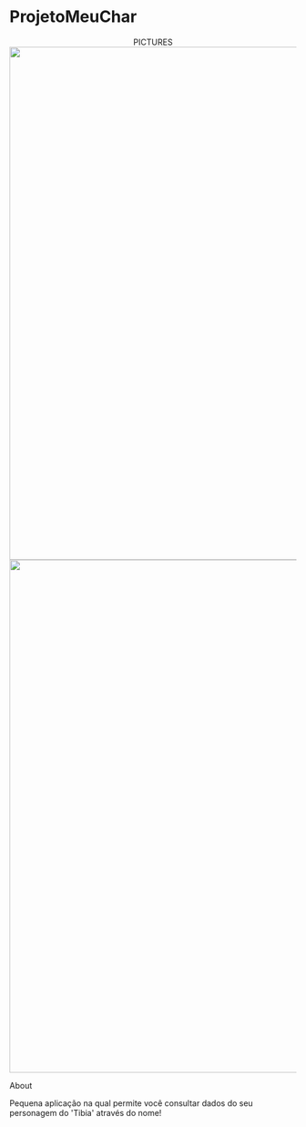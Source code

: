 # ProjetoMeuChar

<div align="center" width="500px" >PICTURES</div>
<div align="center">
<img src="https://user-images.githubusercontent.com/44277503/185975074-f441ca1a-3f95-48db-bf16-e5bea8a0b199.png" width="900px" />
</div>

<div align="center">
<img src="https://user-images.githubusercontent.com/44277503/185975094-6e28e2ce-d3af-4258-8749-5fa797bd871b.png" width="900px" />
</div>

About

Pequena aplicação na qual permite você consultar dados do seu personagem do 'Tibia' através do nome!
